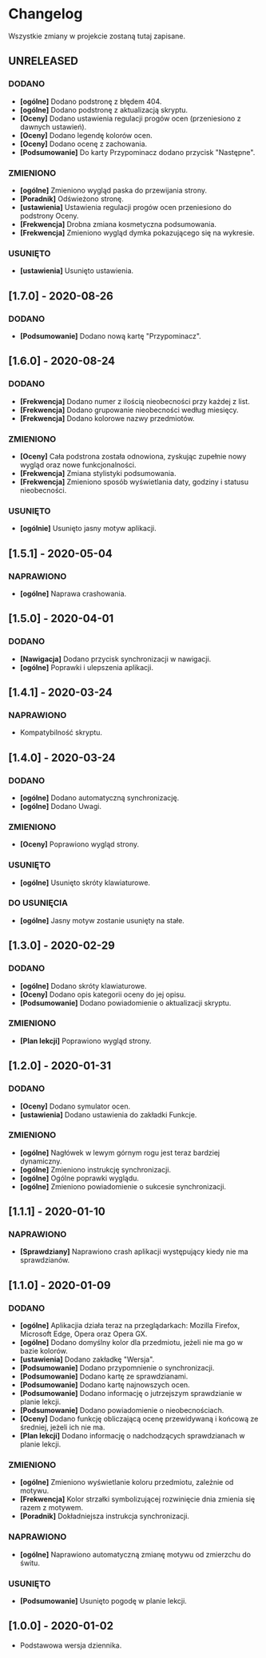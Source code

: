 # Changelog

Wszystkie zmiany w projekcie zostaną tutaj zapisane.

## UNRELEASED

### DODANO

- **[ogólne]** Dodano podstronę z błędem 404.
- **[ogólne]** Dodano podstronę z aktualizacją skryptu.
- **[Oceny]** Dodano ustawienia regulacji progów ocen (przeniesiono z dawnych ustawień).
- **[Oceny]** Dodano legendę kolorów ocen.
- **[Oceny]** Dodano ocenę z zachowania.
- **[Podsumowanie]** Do karty Przypominacz dodano przycisk "Następne".

### ZMIENIONO

- **[ogólne]** Zmieniono wygląd paska do przewijania strony.
- **[Poradnik]** Odświeżono stronę.
- **[ustawienia]** Ustawienia regulacji progów ocen przeniesiono do podstrony Oceny.
- **[Frekwencja]** Drobna zmiana kosmetyczna podsumowania.
- **[Frekwencja]** Zmieniono wygląd dymka pokazującego się na wykresie.

### USUNIĘTO

- **[ustawienia]** Usunięto ustawienia.

## [1.7.0] - 2020-08-26

### DODANO

- **[Podsumowanie]** Dodano nową kartę "Przypominacz".

## [1.6.0] - 2020-08-24

### DODANO

- **[Frekwencja]** Dodano numer z ilością nieobecności przy każdej z list.
- **[Frekwencja]** Dodano grupowanie nieobecności według miesięcy.
- **[Frekwencja]** Dodano kolorowe nazwy przedmiotów.

### ZMIENIONO

- **[Oceny]** Cała podstrona została odnowiona, zyskując zupełnie nowy wygląd oraz nowe funkcjonalności.
- **[Frekwencja]** Zmiana stylistyki podsumowania.
- **[Frekwencja]** Zmieniono sposób wyświetlania daty, godziny i statusu nieobecności.

### USUNIĘTO

- **[ogólnie]** Usunięto jasny motyw aplikacji.

## [1.5.1] - 2020-05-04

### NAPRAWIONO

- **[ogólne]** Naprawa crashowania.

## [1.5.0] - 2020-04-01

### DODANO

- **[Nawigacja]** Dodano przycisk synchronizacji w nawigacji.
- **[ogólne]** Poprawki i ulepszenia aplikacji.

## [1.4.1] - 2020-03-24

### NAPRAWIONO

- Kompatybilność skryptu.

## [1.4.0] - 2020-03-24

### DODANO

- **[ogólne]** Dodano automatyczną synchronizację.
- **[ogólne]** Dodano Uwagi.

### ZMIENIONO

- **[Oceny]** Poprawiono wygląd strony.

### USUNIĘTO

- **[ogólne]** Usunięto skróty klawiaturowe.

### DO USUNIĘCIA

- **[ogólne]** Jasny motyw zostanie usunięty na stałe.

## [1.3.0] - 2020-02-29

### DODANO

- **[ogólne]** Dodano skróty klawiaturowe.
- **[Oceny]** Dodano opis kategorii oceny do jej opisu.
- **[Podsumowanie]** Dodano powiadomienie o aktualizacji skryptu.

### ZMIENIONO

- **[Plan lekcji]** Poprawiono wygląd strony.

## [1.2.0] - 2020-01-31

### DODANO

- **[Oceny]** Dodano symulator ocen.
- **[ustawienia]** Dodano ustawienia do zakładki Funkcje.

### ZMIENIONO

- **[ogólne]** Nagłówek w lewym górnym rogu jest teraz bardziej dynamiczny.
- **[ogólne]** Zmieniono instrukcję synchronizacji.
- **[ogólne]** Ogólne poprawki wyglądu.
- **[ogólne]** Zmieniono powiadomienie o sukcesie synchronizacji.

## [1.1.1] - 2020-01-10

### NAPRAWIONO

- **[Sprawdziany]** Naprawiono crash aplikacji występujący kiedy nie ma sprawdzianów.

## [1.1.0] - 2020-01-09

### DODANO

- **[ogólne]** Aplikacjia działa teraz na przeglądarkach: Mozilla Firefox, Microsoft Edge, Opera oraz Opera GX.
- **[ogólne]** Dodano domyślny kolor dla przedmiotu, jeżeli nie ma go w bazie kolorów.
- **[ustawienia]** Dodano zakładkę "Wersja".
- **[Podsumowanie]** Dodano przypomnienie o synchronizacji.
- **[Podsumowanie]** Dodano kartę ze sprawdzianami.
- **[Podsumowanie]** Dodano kartę najnowszych ocen.
- **[Podsumowanie]** Dodano informację o jutrzejszym sprawdzianie w planie lekcji.
- **[Podsumowanie]** Dodano powiadomienie o nieobecnościach.
- **[Oceny]** Dodano funkcję obliczającą ocenę przewidywaną i końcową ze średniej, jeżeli ich nie ma.
- **[Plan lekcji]** Dodano informację o nadchodzących sprawdzianach w planie lekcji.

### ZMIENIONO

- **[ogólne]** Zmieniono wyświetlanie koloru przedmiotu, zależnie od motywu.
- **[Frekwencja]** Kolor strzałki symbolizującej rozwinięcie dnia zmienia się razem z motywem.
- **[Poradnik]** Dokładniejsza instrukcja synchronizacji.

### NAPRAWIONO

- **[ogólne]** Naprawiono automatyczną zmianę motywu od zmierzchu do świtu.

### USUNIĘTO

- **[Podsumowanie]** Usunięto pogodę w planie lekcji.

## [1.0.0] - 2020-01-02

- Podstawowa wersja dziennika.

